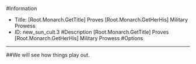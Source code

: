 #Information
 - Title: [Root.Monarch.GetTitle] Proves [Root.Monarch.GetHerHis] Military Prowess
 - ID: new_sun_cult.3
#Description
[Root.Monarch.GetTitle] Proves [Root.Monarch.GetHerHis] Military Prowess
#Options

___
##We will see how things play out.

